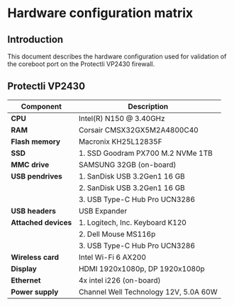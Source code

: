# Hardware configuration matrix

## Introduction

This document describes the hardware configuration used for validation of the
coreboot port on the Protectli VP2430 firewall.

## Protectli VP2430

| Component              | Description                                              |
|------------------------|----------------------------------------------------------|
| **CPU**                | Intel(R) N150 @ 3.40GHz                                  |
| **RAM**                | Corsair CMSX32GX5M2A4800C40                              |
| **Flash memory**       | Macronix KH25L12835F
| **SSD**                | 1. SSD Goodram PX700 M.2 NVMe 1TB                        |
| **MMC drive**          | SAMSUNG 32GB (on-board)                                  |
| **USB pendrives**      | 1. SanDisk USB 3.2Gen1 16 GB                             |
|                        | 2. SanDisk USB 3.2Gen1 16 GB                             |
|                        | 3. USB Type-C Hub Pro UCN3286                            |
| **USB headers**        | USB Expander                                             |
| **Attached devices**   | 1. Logitech, Inc. Keyboard K120                          |
|                        | 2. Dell Mouse MS116p                                     |
|                        | 3. USB Type-C Hub Pro UCN3286                            |
| **Wireless card**      | Intel Wi-Fi 6 AX200                                      |
| **Display**            | HDMI 1920x1080p, DP 1920x1080p                           |
| **Ethernet**           | 4x intel i226 (on-board)                                 |
| **Power supply**       | Channel Well Technology 12V, 5.0A 60W                    |
